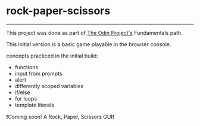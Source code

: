 # rock-paper-scissors

---

This project was done as part of [The Odin Project's](https://www.theodinproject.com/paths/foundations/courses/foundations/lessons/rock-paper-scissors) Fundamentals path.

This initial version is a basic game playable in the browser console.

concepts practiced in the initial build:

- functions
- input from prompts
- alert
- differently scoped variables
- if/else
- for loops
- template literals

:heavy_exclamation_mark:Coming soon! A Rock, Paper, Scissors GUI:heavy_exclamation_mark:
